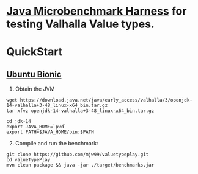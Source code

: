 # [Java Microbenchmark Harness](http://openjdk.java.net/projects/code-tools/jmh/) for testing Valhalla Value types.
 

# QuickStart

## [Ubuntu Bionic](http://releases.ubuntu.com/bionic)

1. Obtain the JVM
```
wget https://download.java.net/java/early_access/valhalla/3/openjdk-14-valhalla+3-48_linux-x64_bin.tar.gz
tar xfvz openjdk-14-valhalla+3-48_linux-x64_bin.tar.gz

cd jdk-14
export JAVA_HOME=`pwd`
export PATH=$JAVA_HOME/bin:$PATH
```

2. Compile and run the benchmark:

```
git clone https://github.com/mjw99/valuetypeplay.git
cd valueTypePlay
mvn clean package && java -jar ./target/benchmarks.jar
```

